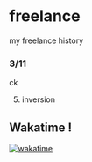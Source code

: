 # freelance
my freelance history

### 3/11

ck

5. inversion


## Wakatime !
[![wakatime](https://wakatime.com/badge/user/5c4d6a5b-0b6e-45b9-b81f-78e13584375d/project/cc71d495-8924-4e3d-a57e-2062d8db0e61.svg)](https://wakatime.com/badge/user/5c4d6a5b-0b6e-45b9-b81f-78e13584375d/project/cc71d495-8924-4e3d-a57e-2062d8db0e61)
